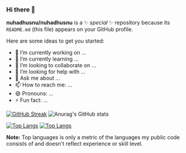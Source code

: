 ### Hi there 👋


**nuhadhusnu/nuhadhusnu** is a ✨ _special_ ✨ repository because its `README.md` (this file) appears on your GitHub profile.

Here are some ideas to get you started:

- 🔭 I’m currently working on ...
- 🌱 I’m currently learning ...
- 👯 I’m looking to collaborate on ...
- 🤔 I’m looking for help with ...
- 💬 Ask me about ...
- 📫 How to reach me: ...
- 😄 Pronouns: ...
- ⚡ Fun fact: ...


[![GitHub Streak](https://github-readme-streak-stats.herokuapp.com?user=nuhadhusnu&theme=dark&date_format=j%20M%5B%20Y%5D)](https://git.io/streak-stats)
![Anurag's GitHub stats](https://github-readme-stats.vercel.app/api?username=nuhadhusnu&show_icons=true&theme=dark)

[![Top Langs](https://github-readme-stats.vercel.app/api/top-langs/?username=nuhadhusnu&layout=compact)](https://github.com/anuraghazra/github-readme-stats)
[![Top Langs](https://github-readme-stats.vercel.app/api/top-langs/?username=nuhadhusnu&layout=compact&bg_color=0D1117)](https://github.com/anuraghazra/github-readme-stats)

  <b>Note:</b> Top languages is only a metric of the languages my public code consists of and doesn't reflect experience or skill level.


